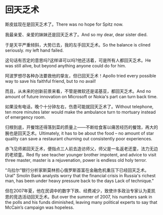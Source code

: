# 回天乏术

<p><span class="chinese">斯皮兹现在是回天乏术了。</span><span class="english">There was no hope for Spitz now.</span></p>

<p><span class="chinese">我最亲爱、亲爱的妹妹还是回天乏术了。</span><span class="english">And so my dear, dear sister died.</span></p>

<p><span class="chinese">于是天平严重倾斜，大势已去，我的左手回天乏术。</span><span class="english">So the balance is clined seriously. my left hand failed.</span></p>

<p><span class="chinese">这句话有否定的意思吗?这样译可以吗?他还活着，可是所有人都回天乏术。</span><span class="english">He was still alive, but beyond anything anyone could do for him.</span></p>

<p><span class="chinese">阿波罗想尽各种办法要救他的挚友，但已回天乏术！</span><span class="english">Apollo tried every possible way to save his faithful friend, but to no avail!</span></p>

<p><span class="chinese">而且，从未来的创新前景来看，不管是微软还是诺基亚，都回天乏术。</span><span class="english">And no amount of future innovation on Microsoft or Nokia's part can turn back time.</span></p>

<p><span class="chinese">如果没有电话，晚个十分钟左右，伤患可能就回天乏术了。</span><span class="english">Without telephone, ten more minutes later would make the ambulance turn to mortuary instead of emergency room.</span></p>

<p><span class="chinese">归根到底，开餐馆还得落到菜的质量上——不断给食客以痛苦经历的餐馆，再大的腕也是回天乏术。</span><span class="english">Ultimately, it has to be about the food – no amount of star quality can save a restaurant churning out consistently poor experiences.</span></p>

<p><span class="chinese">赤飞见师弟回天乏术，便指点三人前去造访师父，师父是一名返老还童，法力无边的老顽童。</span><span class="english">Red fly see teacher younger brother impotent, and advice to visit three master, master is a rejuvenation, power is endless old holy terror.</span></p>

<p><span class="chinese">“乌拉尔”银行分析家斯莫林担心俄罗斯首富在金融危机重压下已经回天乏术。</span><span class="english">Ural" Smolin Bank analysts worry that the financial crisis in Russia's richest man, has been under heavy pressure back to the days Lack of technique."</span></p>

<p><span class="chinese">但在2007年夏，他在民调中的数字下跌、经费减少，致使许多政治专家认为麦凯恩的竞选活动回天乏术。</span><span class="english">But over the summer of 2007, his numbers sank in the polls and his funds diminished, leaving many political experts to say that McCain’s campaign was hopeless.</span></p>

